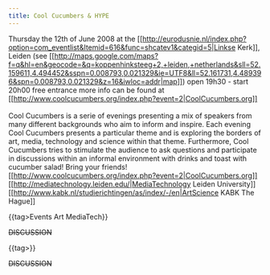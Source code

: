 ```yaml
---
title: Cool Cucumbers & HYPE
---
```

Thursday the 12th of June 2008 at the [[http://eurodusnie.nl/index.php?option=com_eventlist&Itemid=616&func=shcatev1&categid=5|Linkse Kerk]], Leiden (see [[http://maps.google.com/maps?f=q&hl=en&geocode=&q=koppenhinksteeg+2,+leiden,+netherlands&sll=52.159611,4.494452&sspn=0.008793,0.021329&ie=UTF8&ll=52.161731,4.489396&spn=0.008793,0.021329&z=16&iwloc=addr|map]])
open 19h30 - start 20h00
free entrance
more info can be found at [[http://www.coolcucumbers.org/index.php?event=2|CoolCucumbers.org]]
\
\
Cool Cucumbers is a serie of evenings presenting a mix of speakers from many different backgrounds who aim to inform and inspire. Each evening Cool Cucumbers presents a particular theme and is exploring the borders of art, media, technology and science within that theme. Furthermore, Cool Cucumbers tries to stimulate the audience to ask questions and participate in discussions within an informal environment with drinks and toast with cucumber salad!
Bring your friends!
\
[[http://www.coolcucumbers.org/index.php?event=2|CoolCucumbers.org]]  
[[http://mediatechnology.leiden.edu/|MediaTechnology Leiden University]]  
[[http://www.kabk.nl/studierichtingen/as/index/-/en|ArtScience KABK The Hague]]  

{{tag>Events Art MediaTech}}

~~DISCUSSION~~



{{tag>}}


~~DISCUSSION~~
